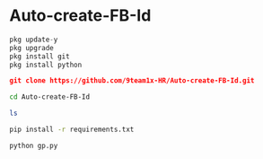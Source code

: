 # Auto-create-FB-Id

```python 
pkg update-y
pkg upgrade 
pkg install git
pkg install python

```

```json
git clone https://github.com/9team1x-HR/Auto-create-FB-Id.git
```

```bash
cd Auto-create-FB-Id

ls

pip install -r requirements.txt

python gp.py
```

